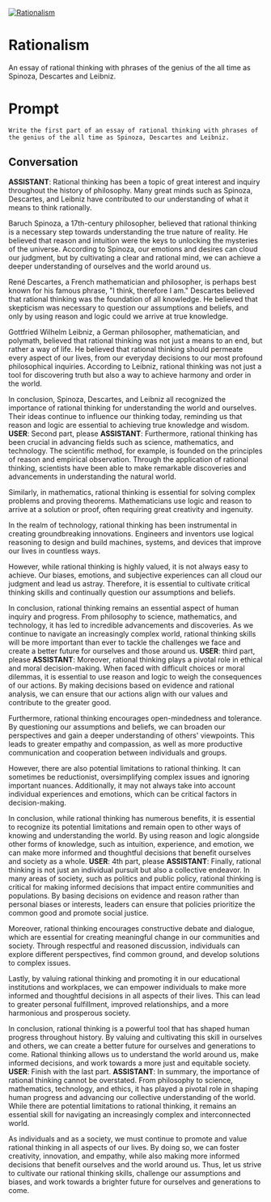
[![Rationalism](https://flow-prompt-covers.s3.us-west-1.amazonaws.com/icon/cute/cute_4.png)]()
# Rationalism 
An essay of rational thinking with phrases of the genius of the all time as Spinoza, Descartes and Leibniz.

# Prompt

```
Write the first part of an essay of rational thinking with phrases of the genius of the all time as Spinoza, Descartes and Leibniz.
```

## Conversation

**ASSISTANT**: Rational thinking has been a topic of great interest and inquiry throughout the history of philosophy. Many great minds such as Spinoza, Descartes, and Leibniz have contributed to our understanding of what it means to think rationally.



Baruch Spinoza, a 17th-century philosopher, believed that rational thinking is a necessary step towards understanding the true nature of reality. He believed that reason and intuition were the keys to unlocking the mysteries of the universe. According to Spinoza, our emotions and desires can cloud our judgment, but by cultivating a clear and rational mind, we can achieve a deeper understanding of ourselves and the world around us.



René Descartes, a French mathematician and philosopher, is perhaps best known for his famous phrase, "I think, therefore I am." Descartes believed that rational thinking was the foundation of all knowledge. He believed that skepticism was necessary to question our assumptions and beliefs, and only by using reason and logic could we arrive at true knowledge.



Gottfried Wilhelm Leibniz, a German philosopher, mathematician, and polymath, believed that rational thinking was not just a means to an end, but rather a way of life. He believed that rational thinking should permeate every aspect of our lives, from our everyday decisions to our most profound philosophical inquiries. According to Leibniz, rational thinking was not just a tool for discovering truth but also a way to achieve harmony and order in the world.



In conclusion, Spinoza, Descartes, and Leibniz all recognized the importance of rational thinking for understanding the world and ourselves. Their ideas continue to influence our thinking today, reminding us that reason and logic are essential to achieving true knowledge and wisdom.
**USER**: Second part, please
**ASSISTANT**: Furthermore, rational thinking has been crucial in advancing fields such as science, mathematics, and technology. The scientific method, for example, is founded on the principles of reason and empirical observation. Through the application of rational thinking, scientists have been able to make remarkable discoveries and advancements in understanding the natural world.



Similarly, in mathematics, rational thinking is essential for solving complex problems and proving theorems. Mathematicians use logic and reason to arrive at a solution or proof, often requiring great creativity and ingenuity.



In the realm of technology, rational thinking has been instrumental in creating groundbreaking innovations. Engineers and inventors use logical reasoning to design and build machines, systems, and devices that improve our lives in countless ways.



However, while rational thinking is highly valued, it is not always easy to achieve. Our biases, emotions, and subjective experiences can all cloud our judgment and lead us astray. Therefore, it is essential to cultivate critical thinking skills and continually question our assumptions and beliefs.



In conclusion, rational thinking remains an essential aspect of human inquiry and progress. From philosophy to science, mathematics, and technology, it has led to incredible advancements and discoveries. As we continue to navigate an increasingly complex world, rational thinking skills will be more important than ever to tackle the challenges we face and create a better future for ourselves and those around us.
**USER**: third part, please
**ASSISTANT**: Moreover, rational thinking plays a pivotal role in ethical and moral decision-making. When faced with difficult choices or moral dilemmas, it is essential to use reason and logic to weigh the consequences of our actions. By making decisions based on evidence and rational analysis, we can ensure that our actions align with our values and contribute to the greater good.



Furthermore, rational thinking encourages open-mindedness and tolerance. By questioning our assumptions and beliefs, we can broaden our perspectives and gain a deeper understanding of others' viewpoints. This leads to greater empathy and compassion, as well as more productive communication and cooperation between individuals and groups.



However, there are also potential limitations to rational thinking. It can sometimes be reductionist, oversimplifying complex issues and ignoring important nuances. Additionally, it may not always take into account individual experiences and emotions, which can be critical factors in decision-making.



In conclusion, while rational thinking has numerous benefits, it is essential to recognize its potential limitations and remain open to other ways of knowing and understanding the world. By using reason and logic alongside other forms of knowledge, such as intuition, experience, and emotion, we can make more informed and thoughtful decisions that benefit ourselves and society as a whole.
**USER**: 4th part, please
**ASSISTANT**: Finally, rational thinking is not just an individual pursuit but also a collective endeavor. In many areas of society, such as politics and public policy, rational thinking is critical for making informed decisions that impact entire communities and populations. By basing decisions on evidence and reason rather than personal biases or interests, leaders can ensure that policies prioritize the common good and promote social justice.



Moreover, rational thinking encourages constructive debate and dialogue, which are essential for creating meaningful change in our communities and society. Through respectful and reasoned discussion, individuals can explore different perspectives, find common ground, and develop solutions to complex issues.



Lastly, by valuing rational thinking and promoting it in our educational institutions and workplaces, we can empower individuals to make more informed and thoughtful decisions in all aspects of their lives. This can lead to greater personal fulfillment, improved relationships, and a more harmonious and prosperous society.



In conclusion, rational thinking is a powerful tool that has shaped human progress throughout history. By valuing and cultivating this skill in ourselves and others, we can create a better future for ourselves and generations to come. Rational thinking allows us to understand the world around us, make informed decisions, and work towards a more just and equitable society.
**USER**: Finish with the last part.
**ASSISTANT**: In summary, the importance of rational thinking cannot be overstated. From philosophy to science, mathematics, technology, and ethics, it has played a pivotal role in shaping human progress and advancing our collective understanding of the world. While there are potential limitations to rational thinking, it remains an essential skill for navigating an increasingly complex and interconnected world.



As individuals and as a society, we must continue to promote and value rational thinking in all aspects of our lives. By doing so, we can foster creativity, innovation, and empathy, while also making more informed decisions that benefit ourselves and the world around us. Thus, let us strive to cultivate our rational thinking skills, challenge our assumptions and biases, and work towards a brighter future for ourselves and generations to come.


